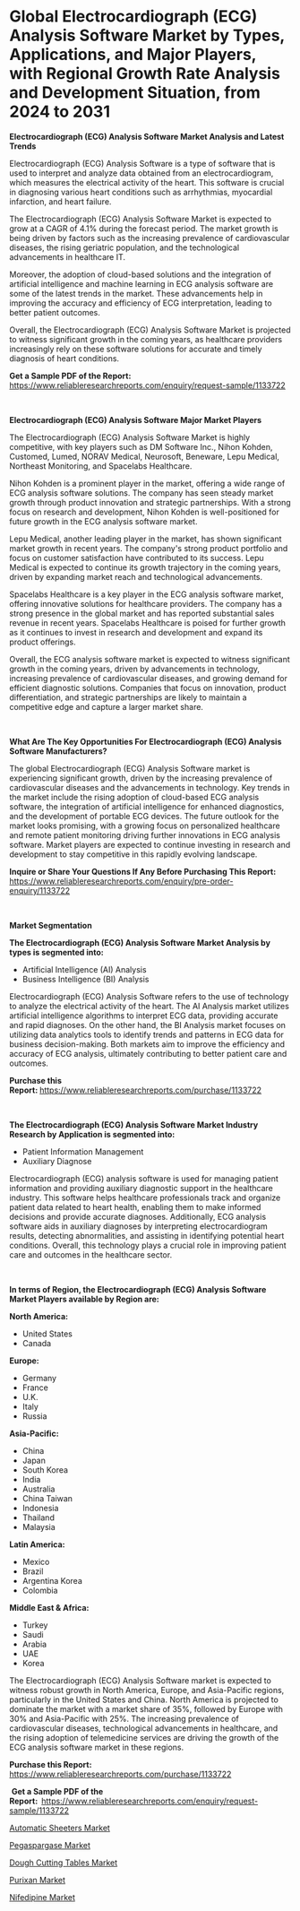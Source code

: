 <p><h1>Global Electrocardiograph (ECG) Analysis Software Market by Types, Applications, and Major Players, with Regional Growth Rate Analysis and Development Situation, from 2024 to 2031</h1></p><p><strong>Electrocardiograph (ECG) Analysis Software Market Analysis and Latest Trends</strong></p>
<p><p>Electrocardiograph (ECG) Analysis Software is a type of software that is used to interpret and analyze data obtained from an electrocardiogram, which measures the electrical activity of the heart. This software is crucial in diagnosing various heart conditions such as arrhythmias, myocardial infarction, and heart failure.</p><p>The Electrocardiograph (ECG) Analysis Software Market is expected to grow at a CAGR of 4.1% during the forecast period. The market growth is being driven by factors such as the increasing prevalence of cardiovascular diseases, the rising geriatric population, and the technological advancements in healthcare IT.</p><p>Moreover, the adoption of cloud-based solutions and the integration of artificial intelligence and machine learning in ECG analysis software are some of the latest trends in the market. These advancements help in improving the accuracy and efficiency of ECG interpretation, leading to better patient outcomes.</p><p>Overall, the Electrocardiograph (ECG) Analysis Software Market is projected to witness significant growth in the coming years, as healthcare providers increasingly rely on these software solutions for accurate and timely diagnosis of heart conditions.</p></p>
<p><strong>Get a Sample PDF of the Report:&nbsp;</strong> <a href="https://www.reliableresearchreports.com/enquiry/request-sample/1133722">https://www.reliableresearchreports.com/enquiry/request-sample/1133722</a></p>
<p>&nbsp;</p>
<p><strong>Electrocardiograph (ECG) Analysis Software Major Market Players</strong></p>
<p><p>The Electrocardiograph (ECG) Analysis Software Market is highly competitive, with key players such as DM Software Inc., Nihon Kohden, Customed, Lumed, NORAV Medical, Neurosoft, Beneware, Lepu Medical, Northeast Monitoring, and Spacelabs Healthcare. </p><p>Nihon Kohden is a prominent player in the market, offering a wide range of ECG analysis software solutions. The company has seen steady market growth through product innovation and strategic partnerships. With a strong focus on research and development, Nihon Kohden is well-positioned for future growth in the ECG analysis software market.</p><p>Lepu Medical, another leading player in the market, has shown significant market growth in recent years. The company's strong product portfolio and focus on customer satisfaction have contributed to its success. Lepu Medical is expected to continue its growth trajectory in the coming years, driven by expanding market reach and technological advancements.</p><p>Spacelabs Healthcare is a key player in the ECG analysis software market, offering innovative solutions for healthcare providers. The company has a strong presence in the global market and has reported substantial sales revenue in recent years. Spacelabs Healthcare is poised for further growth as it continues to invest in research and development and expand its product offerings.</p><p>Overall, the ECG analysis software market is expected to witness significant growth in the coming years, driven by advancements in technology, increasing prevalence of cardiovascular diseases, and growing demand for efficient diagnostic solutions. Companies that focus on innovation, product differentiation, and strategic partnerships are likely to maintain a competitive edge and capture a larger market share.</p></p>
<p>&nbsp;</p>
<p><strong>What Are The Key Opportunities For Electrocardiograph (ECG) Analysis Software Manufacturers?</strong></p>
<p><p>The global Electrocardiograph (ECG) Analysis Software market is experiencing significant growth, driven by the increasing prevalence of cardiovascular diseases and the advancements in technology. Key trends in the market include the rising adoption of cloud-based ECG analysis software, the integration of artificial intelligence for enhanced diagnostics, and the development of portable ECG devices. The future outlook for the market looks promising, with a growing focus on personalized healthcare and remote patient monitoring driving further innovations in ECG analysis software. Market players are expected to continue investing in research and development to stay competitive in this rapidly evolving landscape.</p></p>
<p><strong>Inquire or Share Your Questions If Any Before Purchasing This Report:</strong> <a href="https://www.reliableresearchreports.com/enquiry/pre-order-enquiry/1133722">https://www.reliableresearchreports.com/enquiry/pre-order-enquiry/1133722</a></p>
<p>&nbsp;</p>
<p><strong>Market Segmentation</strong></p>
<p><strong>The Electrocardiograph (ECG) Analysis Software Market Analysis by types is segmented into:</strong></p>
<p><ul><li>Artificial Intelligence (AI) Analysis</li><li>Business Intelligence (BI) Analysis</li></ul></p>
<p><p>Electrocardiograph (ECG) Analysis Software refers to the use of technology to analyze the electrical activity of the heart. The AI Analysis market utilizes artificial intelligence algorithms to interpret ECG data, providing accurate and rapid diagnoses. On the other hand, the BI Analysis market focuses on utilizing data analytics tools to identify trends and patterns in ECG data for business decision-making. Both markets aim to improve the efficiency and accuracy of ECG analysis, ultimately contributing to better patient care and outcomes.</p></p>
<p><strong>Purchase this Report:&nbsp;</strong><a href="https://www.reliableresearchreports.com/purchase/1133722">https://www.reliableresearchreports.com/purchase/1133722</a></p>
<p>&nbsp;</p>
<p><strong>The Electrocardiograph (ECG) Analysis Software Market Industry Research by Application is segmented into:</strong></p>
<p><ul><li>Patient Information Management</li><li>Auxiliary Diagnose</li></ul></p>
<p><p>Electrocardiograph (ECG) analysis software is used for managing patient information and providing auxiliary diagnostic support in the healthcare industry. This software helps healthcare professionals track and organize patient data related to heart health, enabling them to make informed decisions and provide accurate diagnoses. Additionally, ECG analysis software aids in auxiliary diagnoses by interpreting electrocardiogram results, detecting abnormalities, and assisting in identifying potential heart conditions. Overall, this technology plays a crucial role in improving patient care and outcomes in the healthcare sector.</p></p>
<p>&nbsp;</p>
<p><strong>In terms of Region, the Electrocardiograph (ECG) Analysis Software Market Players available by Region are:</strong></p>
<p>
    <p> <strong> North America: </strong>
        <ul>
            <li>United States</li>
            <li>Canada</li>
        </ul>
        </p> 
    <p> <strong> Europe: </strong>
        <ul>
            <li>Germany</li>
            <li>France</li>
            <li>U.K.</li>
            <li>Italy</li>
            <li>Russia</li>
        </ul>
        </p> 
    <p> <strong> Asia-Pacific: </strong>
        <ul>
            <li>China</li>
            <li>Japan</li>
            <li>South Korea</li>
            <li>India</li>
            <li>Australia</li>
            <li>China Taiwan</li>
            <li>Indonesia</li>
            <li>Thailand</li>
            <li>Malaysia</li>
        </ul>
        </p> 
    <p> <strong> Latin America: </strong>
        <ul>
            <li>Mexico</li>
            <li>Brazil</li>
            <li>Argentina Korea</li>
            <li>Colombia</li>
        </ul>
        </p> 
    <p> <strong> Middle East & Africa: </strong>
        <ul>
            <li>Turkey</li>
            <li>Saudi</li>
            <li>Arabia</li>
            <li>UAE</li>
            <li>Korea</li>
        </ul>
    </p>
    </p>
<p><p>The Electrocardiograph (ECG) Analysis Software market is expected to witness robust growth in North America, Europe, and Asia-Pacific regions, particularly in the United States and China. North America is projected to dominate the market with a market share of 35%, followed by Europe with 30% and Asia-Pacific with 25%. The increasing prevalence of cardiovascular diseases, technological advancements in healthcare, and the rising adoption of telemedicine services are driving the growth of the ECG analysis software market in these regions.</p></p>
<p><strong>Purchase this Report: </strong><a href="https://www.reliableresearchreports.com/purchase/1133722">https://www.reliableresearchreports.com/purchase/1133722</a></p>
<p>&nbsp;<strong>Get a Sample PDF of the Report:&nbsp;&nbsp;</strong><a href="https://www.reliableresearchreports.com/enquiry/request-sample/1133722">https://www.reliableresearchreports.com/enquiry/request-sample/1133722</a></p>
<p><strong></strong></p>
<p><p><a href="https://github.com/sougarounis/Market-Research-Report-List-2/blob/main/automatic-sheeters-market.md">Automatic Sheeters Market</a></p><p><a href="https://medium.com/@emmyrolfson8689/pegaspargase-market-report-reveals-the-latest-trends-and-growth-opportunities-of-this-market-e69f4c9bb732">Pegaspargase Market</a></p><p><a href="https://github.com/marloy8/Market-Research-Report-List-3/blob/main/dough-cutting-tables-market.md">Dough Cutting Tables Market</a></p><p><a href="https://medium.com/@emmyrolfson8689/purixan-market-insight-market-trends-growth-forecasted-from-2024-to-2031-fe2fa6002b72">Purixan Market</a></p><p><a href="https://medium.com/@shirleysullivan73/nifedipine-market-share-evolution-and-market-growth-trends-2024-2031-697f0a7847d9">Nifedipine Market</a></p></p>